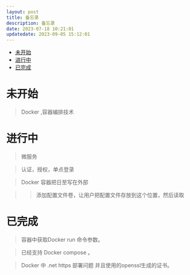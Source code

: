```yaml
---
layout: post
title: 备忘录
description: 备忘录
date: 2023-07-18 10:21:01
updatedate: 2023-09-05 15:12:01
---
```

- [未开始](#未开始)
- [进行中](#进行中)
- [已完成](#已完成)

# 未开始 

> Docker ,容器编排技术

# 进行中

> 微服务

> 认证，授权，单点登录


> Docker 容器把日至写在外部

> > 添加配置文件卷，让用户把配置文件存放到这个位置，然后读取

# 已完成

> 容器中获取Docker run 命令参数。

> 已经支持 Docker compose 。

> Docker 中 .net https 部署问题 并且使用的openssl生成的证书。
